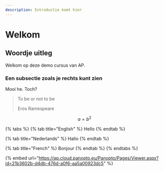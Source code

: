 ```yaml
---
description: Introductie komt hier
---
```


# Welkom

## Woordje uitleg

Welkom op deze demo cursus van AP.

### Een subsectie zoals je rechts kunt zien

Mooi he. Toch?

> To be or not to be
>
> Eros Ramespeare

$$
a = b^2
$$

{% tabs %}
{% tab title="English" %}
Hello
{% endtab %}

{% tab title="Nederlands" %}
Hallo
{% endtab %}

{% tab title="French" %}
Bonjour
{% endtab %}
{% endtabs %}

{% embed url="https://ap.cloud.panopto.eu/Panopto/Pages/Viewer.aspx?id=21b3602b-d4db-476d-a0f6-aa5a00923dc5" %}



